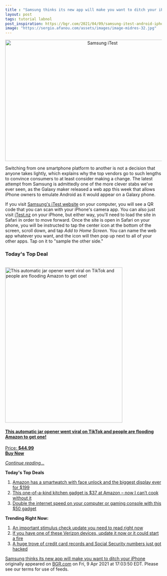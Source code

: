 ```yaml
---
title : "Samsung thinks its new app will make you want to ditch your iPhone"
layout: post
tags: tutorial labnol
post_inspiration: https://bgr.com/2021/04/09/samsung-itest-android-iphone-experience-galaxy/
image: "https://sergio.afanou.com/assets/images/image-midres-32.jpg"
---
```


<center><a href="https://bgr.com/2021/04/09/samsung-itest-android-iphone-experience-galaxy/" class="bgr-rss-featured-image bgr-rss-test-class"><img loading="lazy" width="610" height="391" src="https://bgr.com/wp-content/uploads/2021/04/Samsung-iTest.jpg?quality=70&amp;strip=all&amp;w=610" class="attachment-feed_normal size-feed_normal wp-post-image" alt="Samsung iTest" loading="lazy" srcset="https://bgr.com/wp-content/uploads/2021/04/Samsung-iTest.jpg 828w, https://bgr.com/wp-content/uploads/2021/04/Samsung-iTest.jpg?resize=150,96 150w, https://bgr.com/wp-content/uploads/2021/04/Samsung-iTest.jpg?resize=300,192 300w, https://bgr.com/wp-content/uploads/2021/04/Samsung-iTest.jpg?resize=768,493 768w, https://bgr.com/wp-content/uploads/2021/04/Samsung-iTest.jpg?resize=610,391 610w, https://bgr.com/wp-content/uploads/2021/04/Samsung-iTest.jpg?resize=664,426 664w, https://bgr.com/wp-content/uploads/2021/04/Samsung-iTest.jpg?resize=782,502 782w, https://bgr.com/wp-content/uploads/2021/04/Samsung-iTest.jpg?resize=800,513 800w" sizes="(max-width: 610px) 100vw, 610px" title="Samsung iTest" /></a></center><p>Switching from one smartphone platform to another is not a decision that anyone takes lightly, which explains why the top vendors go to such lengths to convince consumers to at least consider making a change. The latest attempt from Samsung is admittedly one of the more clever stabs we've ever seen, as the Galaxy maker released a web app this week that allows iPhone owners to emulate Android as it would appear on a Galaxy phone.</p>
<p>If you visit <a href="https://itest.nz/">Samsung's iTest website</a> on your computer, you will see a QR code that you can scan with your iPhone's camera app. You can also just visit <a href="https://itest.nz/">iTest.nz</a> on your iPhone, but either way, you'll need to load the site in Safari in order to move forward. Once the site is open in Safari on your phone, you will be instructed to tap the center icon at the bottom of the screen, scroll down, and tap&nbsp;<em>Add to Home Screen</em>. You can name the web app whatever you want, and the icon will then pop up next to all of your other apps. Tap on it to "sample the other side."</p>
<h3>Today's Top Deal</h3>
<p><a href="https://www.amazon.com/Electric-Restaurant-Automatic-Arthritis-Arthritic/dp/B07P1SKJV4?tag=b0c55topdeals-20"><br><img height="500px" width="377px" src="https://m.media-amazon.com/images/I/41BrmKFw4vL.jpg" alt="This automatic jar opener went viral on TikTok and people are flooding Amazon to get one!"><br></a></p>
<h4><a href="https://www.amazon.com/Electric-Restaurant-Automatic-Arthritis-Arthritic/dp/B07P1SKJV4?tag=b0c55rss-20">This automatic jar opener went viral on TikTok and people are flooding Amazon to get one!</a></h4>
<p><a href="https://www.amazon.com/Electric-Restaurant-Automatic-Arthritis-Arthritic/dp/B07P1SKJV4?tag=b0c55rss-20">Price: <strong>$44.99</strong></a><br><strong><a href="https://www.amazon.com/Electric-Restaurant-Automatic-Arthritis-Arthritic/dp/B07P1SKJV4?tag=b0c55rss-20">Buy Now</a></strong></p>
<p><a href="https://bgr.com/2021/04/09/samsung-itest-android-iphone-experience-galaxy/" class="more-link"><em>Continue reading...</em></a></p>

<p><strong>Today's Top Deals</strong></p>
<ol>
<li><a href="https://bgr.com/2021/04/09/android-smartwatch-amazon-deal-ticwris-max-s/?utm_source=rss&#038;utm_campaign=topdeals">Amazon has a smartwatch with face unlock and the biggest display ever for $199</a></li>
<li><a href="https://bgr.com/2021/04/08/best-kitchen-gadgets-2021-amazon-deal-finamill/?utm_source=rss&#038;utm_campaign=topdeals">This one-of-a-kind kitchen gadget is $37 at Amazon &#8211; now I can&#8217;t cook without it</a></li>
<li><a href="https://bgr.com/2021/04/09/double-the-internet-speed-on-your-computer-or-gaming-console-with-this-50-gadget/?utm_source=rss&#038;utm_campaign=topdeals">Double the internet speed on your computer or gaming console with this $50 gadget</a></li>
</ol>

<p><strong>Trending Right Now:</strong></p>
<ol>
<li><a href="https://bgr.com/2021/04/09/stimulus-check-update-how-to-file-recovery-rebate-credit-with-irs/">An important stimulus check update you need to read right now</a></li>
<li><a href="https://bgr.com/2021/04/09/product-recall-verizon-hotspot/">If you have one of these Verizon devices, update it now or it could start a fire</a></li>
<li><a href="https://bgr.com/2021/04/08/data-breach-leaks-credit-card-records-and-social-security-numbers/">A huge trove of credit card records and Social Security numbers just got hacked</a></li>
</ol>
<p><a href="https://bgr.com/2021/04/09/samsung-itest-android-iphone-experience-galaxy/">Samsung thinks its new app will make you want to ditch your iPhone</a> originally appeared on <a href="http://bgr.com">BGR.com</a> on Fri, 9 Apr 2021 at 17:03:50 EDT. Please see our terms for use of feeds.</p>
